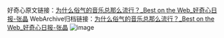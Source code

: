 好奇心原文链接：[为什么俗气的音乐总那么流行？_Best on the Web_好奇心日报-张晶](https://www.qdaily.com/articles/977.html)
WebArchive归档链接：[为什么俗气的音乐总那么流行？_Best on the Web_好奇心日报-张晶](http://web.archive.org/web/20190623145446/https://www.qdaily.com/articles/977.html)
![image](http://ww3.sinaimg.cn/large/007d5XDply1g3v48zbmbjj30u022baoa)
